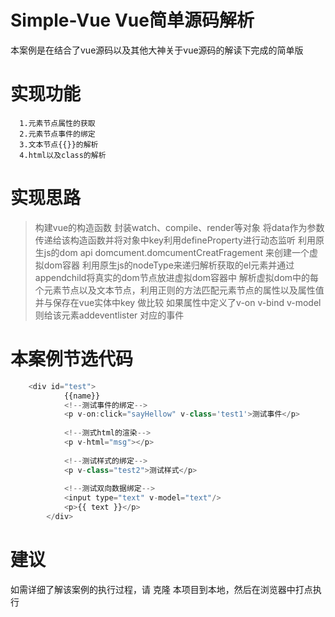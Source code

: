 # Simple-Vue  Vue简单源码解析
本案例是在结合了vue源码以及其他大神关于vue源码的解读下完成的简单版
# 实现功能
```
  1.元素节点属性的获取
  2.元素节点事件的绑定
  3.文本节点{{}}的解析
  4.html以及class的解析
 ```
# 实现思路
> 构建vue的构造函数
> 封装watch、compile、render等对象
> 将data作为参数传递给该构造函数并将对象中key利用defineProperty进行动态监听
> 利用原生js的dom api  domcument.domcumentCreatFragement 来创建一个虚拟dom容器
> 利用原生js的nodeType来递归解析获取的el元素并通过appendchild将真实的dom节点放进虚拟dom容器中
> 解析虚拟dom中的每个元素节点以及文本节点，利用正则的方法匹配元素节点的属性以及属性值并与保存在vue实体中key 做比较
> 如果属性中定义了v-on  v-bind v-model 则给该元素addeventlister 对应的事件

# 本案例节选代码
```javascript
    <div id="test">
			{{name}}
			<!--测试事件的绑定-->
			<p v-on:click="sayHellow" v-class='test1'>测试事件</p>
			
			<!--测式html的渲染-->
			<p v-html="msg"></p>
			
			<!--测试样式的绑定-->
			<p v-class="test2">测试样式</p>
			
			<!--测试双向数据绑定-->
			<input type="text" v-model="text"/>
			<p>{{ text }}</p>
		</div>
 ```   
 
 # 建议
 如需详细了解该案例的执行过程，请 克隆 本项目到本地，然后在浏览器中打点执行
